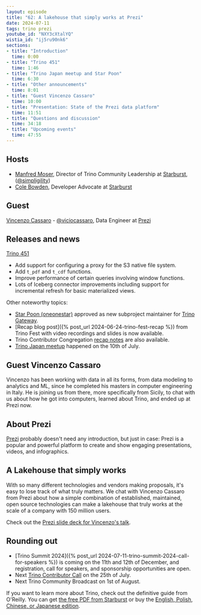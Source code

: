 ```yaml
---
layout: episode
title: "62: A lakehouse that simply works at Prezi"
date: 2024-07-11
tags: trino prezi
youtube_id: "NXY3cXtalYQ"
wistia_id: "ij5ru90nk6"
sections:
- title: "Introduction"
  time: 0:00
- title: "Trino 451"
  time: 1:46
- title: "Trino Japan meetup and Star Poon"
  time: 6:30
- title: "Other announcements"
  time: 8:01
- title: "Guest Vincenzo Cassaro"
  time: 10:00
- title: "Presentation: State of the Prezi data platform"
  time: 11:51
- title: "Questions and discussion"
  time: 34:18
- title: "Upcoming events"
  time: 47:55
---
```


## Hosts

* [Manfred Moser](https://www.linkedin.com/in/manfredmoser), Director of Trino
  Community Leadership at [Starburst](https://starburst.io),
  ([@simpligility](https://twitter.com/simpligility))
* [Cole Bowden](https://www.linkedin.com/in/cole-m-bowden), Developer Advocate
  at [Starburst](https://starburst.io)

## Guest

[Vincenzo Cassaro](https://www.linkedin.com/in/vincenzo-cassaro/) -
[@viciocassaro](https://twitter.com/viciocassaro), Data Engineer at
[Prezi](https://prezi.com/)

## Releases and news

[Trino 451](https://trino.io/docs/current/release/release-451.html)

* Add support for configuring a proxy for the S3 native file system.
* Add `t_pdf` and `t_cdf` functions.
* Improve performance of certain queries involving window functions.
* Lots of Iceberg connector improvements including support for incremental
  refresh for basic materialized views.

Other noteworthy topics:

* [Star Poon (oneonestar)](https://github.com/oneonestar) approved as new
  subproject maintainer for [Trino Gateway](https://trinodb.github.io/trino-gateway/).
* [Recap blog post]({% post_url 2024-06-24-trino-fest-recap %}) from Trino Fest
  with video recordings and slides is now available.
* Trino Contributor Congregation [recap notes](https://github.com/trinodb/trino/wiki/Contributor-meetings#trino-contributor-congregation-14-june-2024) are also available.
* [Trino Japan meetup](https://techplay.jp/event/944074) happened on the 10th of July.

## Guest Vincenzo Cassaro

Vincenzo has been working with data in all its forms, from data modeling to
analytics and ML, since he completed his masters in computer engineering in
Italy. He is joining us from there, more specifically from Sicily, to chat with
us about how he got into computers, learned about Trino, and ended up at Prezi
now.

## About Prezi

[Prezi](https://prezi.com/) probably doesn't need any introduction, but just in
case: Prezi is a popular and powerful platform to create and show engaging
presentations, videos, and infographics.

## A Lakehouse that simply works

With so many different technologies and vendors making proposals, it's easy to
lose track of what truly matters. We chat with Vincenzo Cassaro from Prezi about
how a simple combination of established, maintained, open source technologies
can make a lakehouse that truly works at the scale of a company with 150 million
users.

Check out the [Prezi slide deck for Vincenzo's talk](https://prezi.com/view/P4HYav74ficPkkTAHjXJ/).

## Rounding out

* [Trino Summit 2024]({% post_url 2024-07-11-trino-summit-2024-call-for-speakers
%}) is coming on the 11th and 12th of December, and registration, call for
speakers, and sponsorship opportunities are open.
* Next [Trino Contributor Call](https://github.com/trinodb/trino/wiki/Contributor-meetings#trino-contributor-call-25-jul-2024) on the 25th of July.
* Next Trino Community Broadcast on 1st of August.

If you want to learn more about Trino, check out the definitive guide from
O'Reilly. You can get [the free PDF from
Starburst](https://www.starburst.io/info/oreilly-trino-guide/) or buy the
[English, Polish, Chinese, or Japanese
edition]({{site.url}}/trino-the-definitive-guide.html).
